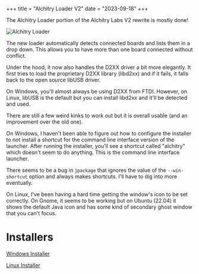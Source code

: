 +++
title = "Alchitry Loader V2"
date = "2023-09-18"
+++

The Alchitry Loader portion of the Alchitry Labs V2 rewrite is mostly done!

![Alchitry Loader](https://cdn.alchitry.com/labs-v2/loader-alpha.png)

The new loader automatically detects connected boards and lists them in a drop down. This allows you to have more than one board connected without conflict.

Under the hood, it now also handles the D2XX driver a bit more elegantly. It first tries to load the proprietary D2XX library (libd2xx) and if it fails, it falls back to the open source libUSB driver.

On Windows, you'll almost always be using D2XX from FTDI. However, on Linux, libUSB is the default but you can install libd2xx and it'll be detected and used.

There are still a few weird kinks to work out but it is overall usable (and an improvement over the old one).

On Windows, I haven't been able to figure out how to configure the installer to not install a shortcut for the command line interface version of the launcher. After running the installer, you'll see a shortcut called "alchitry" which doesn't seem to do anything. This is the command line interface launcher.

There seems to be a bug in `jpackage` that ignores the value of the `--win-shortcut` option and always makes shortcuts. I'll have to dig into more eventually.

On Linux, I've been having a hard time getting the window's icon to be set correctly. On Gnome, it seems to be working but on Ubuntu (22.04) it shows the default Java icon and has some kind of secondary ghost window that you can't focus.

# Installers

[Windows Installer](https://cdn.alchitry.com/labs-v2/Alchitry%20Labs-2.0.0-ALPHA-1.msi)

[Linux Installer](https://cdn.alchitry.com/labs-v2/alchitry-labs_2.0.0-ALPHA-1-1_amd64.deb)